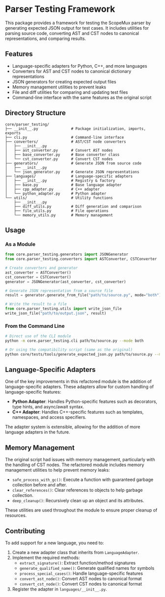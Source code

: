 # Parser Testing Framework

This package provides a framework for testing the ScopeMux parser by generating expected JSON output for test cases. It includes utilities for parsing source code, converting AST and CST nodes to canonical representations, and comparing results.

## Features

- Language-specific adapters for Python, C++, and more languages
- Converters for AST and CST nodes to canonical dictionary representations
- JSON generators for creating expected output files
- Memory management utilities to prevent leaks
- File and diff utilities for comparing and updating test files
- Command-line interface with the same features as the original script

## Directory Structure

```
core/parser_testing/
├── __init__.py               # Package initialization, imports, exports
├── cli.py                    # Command-line interface
├── converters/               # AST/CST node converters
│   ├── __init__.py
│   ├── ast_converter.py      # Convert AST nodes
│   ├── base_converter.py     # Base converter class
│   └── cst_converter.py      # Convert CST nodes
├── generators/               # Generate JSON from source code
│   ├── __init__.py
│   └── json_generator.py     # Generate JSON representations
├── languages/                # Language-specific adapters
│   ├── __init__.py           # Registry & factory
│   ├── base.py               # Base language adapter
│   ├── cpp_adapter.py        # C++ adapter
│   └── python_adapter.py     # Python adapter
└── utils/                    # Utility functions
    ├── __init__.py
    ├── diff_utils.py         # Diff generation and comparison
    ├── file_utils.py         # File operations
    └── memory_utils.py       # Memory management
```

## Usage

### As a Module

```python
from core.parser_testing.generators import JSONGenerator
from core.parser_testing.converters import ASTConverter, CSTConverter

# Create converters and generator
ast_converter = ASTConverter()
cst_converter = CSTConverter()
generator = JSONGenerator(ast_converter, cst_converter)

# Generate JSON representation from a source file
result = generator.generate_from_file("path/to/source.py", mode="both")

# Write the result to a file
from core.parser_testing.utils import write_json_file
write_json_file("path/to/output.json", result)
```

### From the Command Line

```bash
# Direct use of the CLI module
python -m core.parser_testing.cli path/to/source.py --mode both

# Or using the compatibility script (same as the original)
python core/tests/tools/generate_expected_json.py path/to/source.py --mode both
```

## Language-Specific Adapters

One of the key improvements in this refactored module is the addition of language-specific adapters. These adapters allow for custom handling of language-specific features:

- **Python Adapter**: Handles Python-specific features such as decorators, type hints, and async/await syntax.
- **C++ Adapter**: Handles C++-specific features such as templates, namespaces, and access specifiers.

The adapter system is extensible, allowing for the addition of more language adapters in the future.

## Memory Management

The original script had issues with memory management, particularly with the handling of CST nodes. The refactored module includes memory management utilities to help prevent memory leaks:

- `safe_process_with_gc()`: Execute a function with guaranteed garbage collection before and after.
- `clear_references()`: Clear references to objects to help garbage collection.
- `deep_cleanup()`: Recursively clean up an object and its attributes.

These utilities are used throughout the module to ensure proper cleanup of resources.

## Contributing

To add support for a new language, you need to:

1. Create a new adapter class that inherits from `LanguageAdapter`.
2. Implement the required methods:
   - `extract_signature()`: Extract function/method signatures
   - `generate_qualified_name()`: Generate qualified names for symbols
   - `process_special_cases()`: Handle language-specific features
   - `convert_ast_node()`: Convert AST nodes to canonical format
   - `convert_cst_node()`: Convert CST nodes to canonical format
3. Register the adapter in `languages/__init__.py`.
